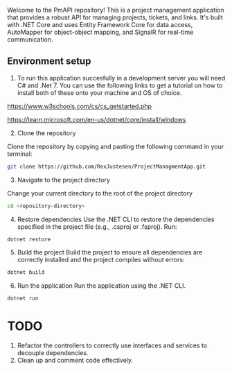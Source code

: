 Welcome to the PmAPI repository! This is a project management application that provides a robust API for managing projects, tickets, and links. It's built with .NET Core and uses Entity Framework Core for data access, AutoMapper for object-object mapping, and SignalR for real-time communication. 

## Environment setup

1. To run this application succesfully in a development server you will need C# and .Net 7. You can use the following links to get a tutorial on how to install both of these onto your machine and OS of choice. 

https://www.w3schools.com/cs/cs_getstarted.php

https://learn.microsoft.com/en-us/dotnet/core/install/windows

2. Clone the repository

Clone the repository by copying and pasting the following command in your terminal:

```bash
git clone https://github.com/RexJustesen/ProjectManagmentApp.git
```

3. Navigate to the project directory 

Change your current directory to the root of the project directory 

```bash
cd <repository-directory>
```
4. Restore dependencies 
Use the .NET CLI to restore the dependencies specified in the project file (e.g., .csproj or .fsproj). Run:
```bash
dotnet restore
```
5. Build the project 
Build the project to ensure all dependencies are correctly installed and the project compiles without errors:
```bash
dotnet build
```
6. Run the application 
Run the application using the .NET CLI.
```bash
dotnet run
```

# TODO

1. Refactor the controllers to correctly use interfaces and services to decouple dependencies. 
2. Clean up and comment code effectively. 
